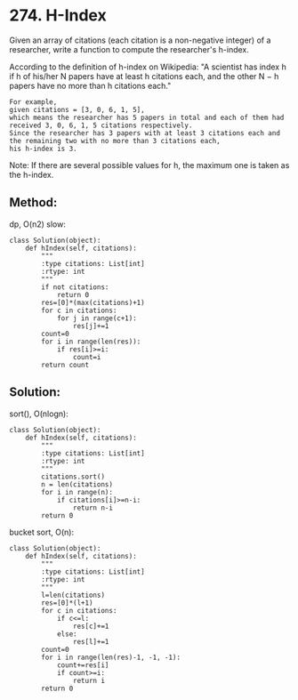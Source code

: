 # 274. H-Index

Given an array of citations (each citation is a non-negative integer) of a researcher, write a function to compute the researcher's h-index.

According to the definition of h-index on Wikipedia: "A scientist has index h if h of his/her N papers have at least h citations each, and the other N − h papers have no more than h citations each."

    For example, 
    given citations = [3, 0, 6, 1, 5], 
    which means the researcher has 5 papers in total and each of them had received 3, 0, 6, 1, 5 citations respectively. 
    Since the researcher has 3 papers with at least 3 citations each and the remaining two with no more than 3 citations each, 
    his h-index is 3.

Note: If there are several possible values for h, the maximum one is taken as the h-index.

## Method:

dp, O(n2) slow:

    class Solution(object):
        def hIndex(self, citations):
            """
            :type citations: List[int]
            :rtype: int
            """
            if not citations:
                return 0
            res=[0]*(max(citations)+1)
            for c in citations:
                for j in range(c+1):
                    res[j]+=1
            count=0
            for i in range(len(res)):
                if res[i]>=i:
                    count=i
            return count

## Solution:

sort(), O(nlogn):

    class Solution(object):
        def hIndex(self, citations):
            """
            :type citations: List[int]
            :rtype: int
            """
            citations.sort()
            n = len(citations)
            for i in range(n):
                if citations[i]>=n-i:
                    return n-i
            return 0
            
bucket sort, O(n):

    class Solution(object):
        def hIndex(self, citations):
            """
            :type citations: List[int]
            :rtype: int
            """
            l=len(citations)
            res=[0]*(l+1)
            for c in citations:
                if c<=l:
                    res[c]+=1
                else:
                    res[l]+=1
            count=0
            for i in range(len(res)-1, -1, -1):
                count+=res[i]
                if count>=i:
                    return i
            return 0
                